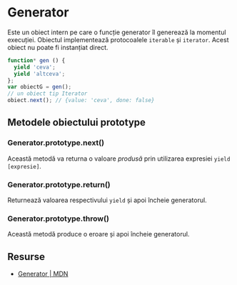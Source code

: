 # Generator

Este un obiect intern pe care o funcție generator îl generează la momentul execuției. Obiectul implementează protocoalele `iterable` și `iterator`.
Acest obiect nu poate fi instanțiat direct.

```javascript
function* gen () {
  yield 'ceva';
  yield 'altceva';
};
var obiectG = gen();
// un obiect tip Iterator
obiect.next(); // {value: 'ceva', done: false}
```

## Metodele obiectului prototype

### Generator.prototype.next()

Această metodă va returna o valoare *produsă* prin utilizarea expresiei `yield [expresie]`.

### Generator.prototype.return()

Returnează valoarea respectivului `yield` și apoi încheie generatorul.

### Generator.prototype.throw()

Această metodă produce o eroare și apoi încheie generatorul.

## Resurse

- [Generator | MDN](https://developer.mozilla.org/en-US/docs/Web/JavaScript/Reference/Global_Objects/Generator)
